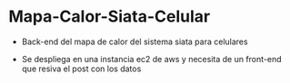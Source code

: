 # Mapa-Calor-Siata-Celular

- Back-end del mapa de calor del sistema siata para celulares

- Se despliega en una instancia ec2 de aws y necesita de un front-end que resiva el post con los datos
